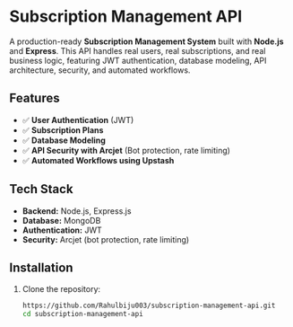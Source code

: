 # Subscription Management API

A production-ready **Subscription Management System** built with **Node.js** and **Express**. This API handles real users, real subscriptions, and real business logic, featuring JWT authentication, database modeling, API architecture, security, and automated workflows.

## Features
- ✅ **User Authentication** (JWT)
- ✅ **Subscription Plans**
- ✅ **Database Modeling**
- ✅ **API Security with Arcjet** (Bot protection, rate limiting)
- ✅ **Automated Workflows using Upstash**

## Tech Stack
- **Backend:** Node.js, Express.js
- **Database:** MongoDB 
- **Authentication:** JWT
- **Security:** Arcjet (bot protection, rate limiting)

## Installation

1. Clone the repository:
   ```sh
   https://github.com/Rahulbiju003/subscription-management-api.git
   cd subscription-management-api
